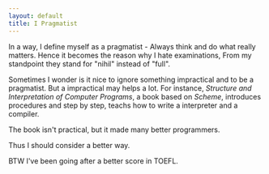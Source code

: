 ```yaml
---
layout: default
title: I Pragmatist
---
```


  In a way, I define myself as a pragmatist - Always think and do what really matters. Hence it becomes the reason why I hate examinations, From my standpoint they stand for "nihil" instead of "full".

  Sometimes I wonder is it nice to ignore something impractical and to be a pragmatist. But a impractical may helps a lot. For instance, *Structure and Interpretation of Computer Programs*, a book based on *Scheme*, introduces procedures and step by step, teachs how to write a interpreter and a compiler.

  The book isn't practical, but it made many better programmers.

  Thus I should consider a better way.

  BTW I've been going after a better score in TOEFL.
